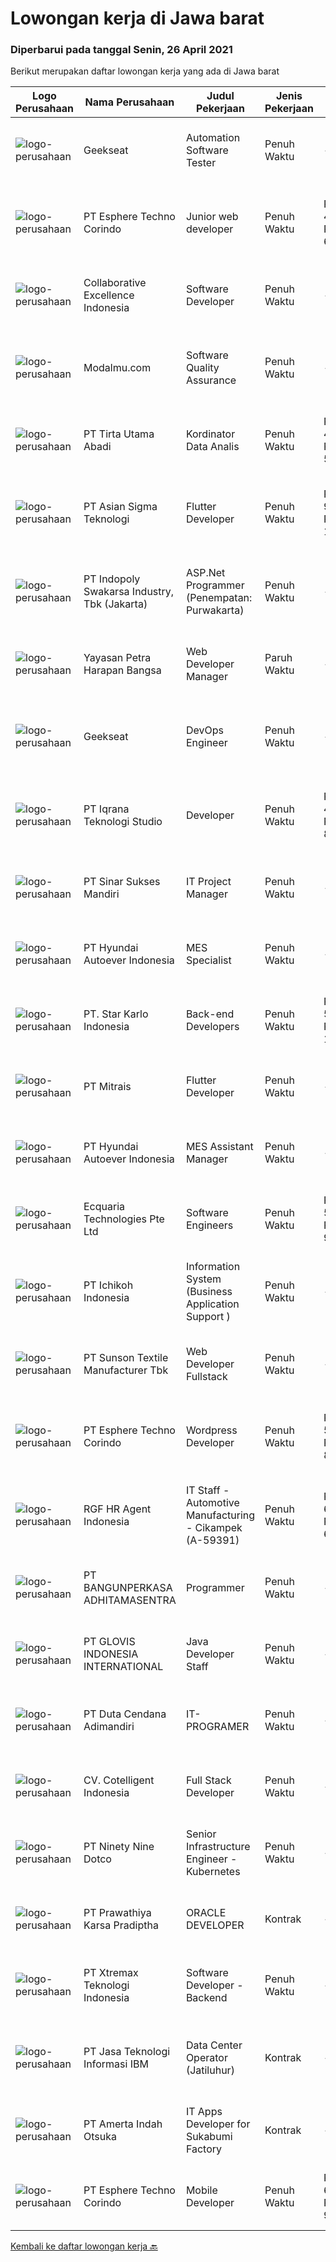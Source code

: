 
  # Lowongan kerja di Jawa barat

  ### Diperbarui pada tanggal Senin, 26 April 2021

  Berikut merupakan daftar lowongan kerja yang ada di Jawa barat

  |Logo Perusahaan | Nama Perusahaan | Judul Pekerjaan | Jenis Pekerjaan | Gaji Pekerjaan | Lokasi | Deskripsi | Tanggal diunggah | Pranala |
  | -------------- | --------------- | --------------- | --------- | --------- | -------------- | ------- | ----------- | ----------- |
  |![logo-perusahaan](https://image-service-cdn.seek.com.au/6ec369771236c060e2d7d7d46be9eee1432857a5/ee4dce1061f3f616224767ad58cb2fc751b8d2dc)|Geekseat|Automation Software Tester|Penuh Waktu|---|Bandung|We’re looking for an Outstanding Automation Software Tester to join our Awesome Engineering Team at Bali or Bandung.As an Automation Software Tester...|Minggu, 25 April 2021|https://www.jobstreet.co.id/id/job/automation-software-tester-3508789?token=0~24cd5f51-0732-4342-a1e3-e7c5cecb94ad&sectionRank=1&jobId=jobstreet-id-job-3508789|
|![logo-perusahaan](https://image-service-cdn.seek.com.au/ecf6f058e2b0dd1397eb13a4c78ddb6a36d3aae1/ee4dce1061f3f616224767ad58cb2fc751b8d2dc)|PT Esphere Techno Corindo|Junior web developer|Penuh Waktu|Rp. 4.000.000-Rp. 6.000.000|Jawa Barat|Persyaratan: memiliki skill programming PHP, React.js atau Node.js Disiplin Terbuka bagi mahasiswa dalam proses kelulusan, freshgraduate, maupun yang...|Jumat, 23 April 2021|https://www.jobstreet.co.id/id/job/junior-web-developer-3516001?token=0~24cd5f51-0732-4342-a1e3-e7c5cecb94ad&sectionRank=2&jobId=jobstreet-id-job-3516001|
|![logo-perusahaan](https://image-service-cdn.seek.com.au/00c268b58ba99fc65b0b0108dd8e2d7068acfb74/ee4dce1061f3f616224767ad58cb2fc751b8d2dc)|Collaborative Excellence Indonesia|Software Developer|Penuh Waktu|---|Jawa Barat|Responsibilities: Design, coding, and testing of modules for various components of our product framework Capable of understanding and delivering...|Minggu, 25 April 2021|https://www.jobstreet.co.id/id/job/software-developer-3509773?token=0~24cd5f51-0732-4342-a1e3-e7c5cecb94ad&sectionRank=3&jobId=jobstreet-id-job-3509773|
|![logo-perusahaan](https://us.123rf.com/450wm/pavelstasevich/pavelstasevich1811/pavelstasevich181101027/112815900-stock-vector-no-image-available-icon-flat-vector.jpg?ver=6)|Modalmu.com|Software Quality Assurance|Penuh Waktu|---|Bandung|Software Quality AssuranceRequirement: Minimum 1 - 2 years in a similar position Experience in financial related / banking project is a plus Candidate...|Senin, 26 April 2021|https://www.jobstreet.co.id/id/job/software-quality-assurance-3516415?token=0~24cd5f51-0732-4342-a1e3-e7c5cecb94ad&sectionRank=4&jobId=jobstreet-id-job-3516415|
|![logo-perusahaan](https://image-service-cdn.seek.com.au/e758b25b93fb9caaee45268c98f471ad0467bddc/ee4dce1061f3f616224767ad58cb2fc751b8d2dc)|PT Tirta Utama Abadi|Kordinator Data Analis|Penuh Waktu|Rp. 4.000.000-Rp. 5.500.000|Bandung|Mengolah dan menganalisa data sesuai dengan permintaan User Mengontrol dan mengkroscek semua laporan tim (Internal &amp; Eksternal (principle))...|Jumat, 23 April 2021|https://www.jobstreet.co.id/id/job/kordinator-data-analis-3515432?token=0~24cd5f51-0732-4342-a1e3-e7c5cecb94ad&sectionRank=5&jobId=jobstreet-id-job-3515432|
|![logo-perusahaan](https://image-service-cdn.seek.com.au/836b04d889a66ec831d78756cfe173308fc324a1/ee4dce1061f3f616224767ad58cb2fc751b8d2dc)|PT Asian Sigma Teknologi|Flutter Developer|Penuh Waktu|Rp. 9.000.000-Rp. 10.000.000|Bogor|LOCATION : CITEUREUP, BOGORINDUSTRY : MANUFACTURINGREQUIREMENT: Proven experience as an app developer. Understanding of software development life...|Minggu, 25 April 2021|https://www.jobstreet.co.id/id/job/flutter-developer-3509582?token=0~24cd5f51-0732-4342-a1e3-e7c5cecb94ad&sectionRank=6&jobId=jobstreet-id-job-3509582|
|![logo-perusahaan](https://image-service-cdn.seek.com.au/964a78fcf9d69832095e4376cb4df0c75b2bd6e1/ee4dce1061f3f616224767ad58cb2fc751b8d2dc)|PT Indopoly Swakarsa Industry, Tbk (Jakarta)|ASP.Net Programmer (Penempatan: Purwakarta)|Penuh Waktu|---|Purwakarta|Deskripsi Kerja : Bertanggungjawab atas ketepatan waktu pembuatan program sesuai dengan jadwal Bertanggungjawab atas kebenaran atas program yang akan...|Sabtu, 24 April 2021|https://www.jobstreet.co.id/id/job/asp-net-programmer-penempatan:-purwakarta-3507708?token=0~24cd5f51-0732-4342-a1e3-e7c5cecb94ad&sectionRank=7&jobId=jobstreet-id-job-3507708|
|![logo-perusahaan](https://image-service-cdn.seek.com.au/5f374f6466fc328abbc540b3832c9c9b8f3f57f7/ee4dce1061f3f616224767ad58cb2fc751b8d2dc)|Yayasan Petra Harapan Bangsa|Web Developer Manager|Paruh Waktu|---|Bandung|Kualifikasi: Pendidikan minimal S1 dalam bidang studi Teknik Informatika/Sistem Informasi Lebih disukai lulusan dari ITHB Memiliki pengalaman dalam...|Sabtu, 24 April 2021|https://www.jobstreet.co.id/id/job/web-developer-manager-3502400?token=0~24cd5f51-0732-4342-a1e3-e7c5cecb94ad&sectionRank=8&jobId=jobstreet-id-job-3502400|
|![logo-perusahaan](https://image-service-cdn.seek.com.au/6ec369771236c060e2d7d7d46be9eee1432857a5/ee4dce1061f3f616224767ad58cb2fc751b8d2dc)|Geekseat|DevOps Engineer|Penuh Waktu|---|Bandung|Have a seat with us!  The Company:  Geekseat has combined experiences more than 10 years in IT Industry. We value Work-Life Balance. You will work in...|Minggu, 25 April 2021|https://www.jobstreet.co.id/id/job/devops-engineer-3508722?token=0~24cd5f51-0732-4342-a1e3-e7c5cecb94ad&sectionRank=9&jobId=jobstreet-id-job-3508722|
|![logo-perusahaan](https://image-service-cdn.seek.com.au/9f620b06936d7b2a1deba2307b85363c4307cd0d/ee4dce1061f3f616224767ad58cb2fc751b8d2dc)|PT Iqrana Teknologi Studio|Developer|Penuh Waktu|Rp. 4.400.000-Rp. 8.000.000|Cileungsi|Job Description includes developing and maintaining our main system and developing some changes based on Client's demand especially on the system on...|Jumat, 23 April 2021|https://www.jobstreet.co.id/id/job/developer-3515442?token=0~24cd5f51-0732-4342-a1e3-e7c5cecb94ad&sectionRank=10&jobId=jobstreet-id-job-3515442|
|![logo-perusahaan](https://image-service-cdn.seek.com.au/0c84a9c4e6b8b44fb7c74c989305a58bcdf3ee8a/ee4dce1061f3f616224767ad58cb2fc751b8d2dc)|PT Sinar Sukses Mandiri|IT Project Manager|Penuh Waktu|---|Purwakarta|Job Responsibilities : Organizing meeting schedule for team and other stakeholders to running the project. Create timeline for project. Maintaining...|Kamis, 22 April 2021|https://www.jobstreet.co.id/id/job/it-project-manager-3514467?token=0~24cd5f51-0732-4342-a1e3-e7c5cecb94ad&sectionRank=11&jobId=jobstreet-id-job-3514467|
|![logo-perusahaan](https://image-service-cdn.seek.com.au/f992056d5f7387e65175ea734607b8bca8b75b07/ee4dce1061f3f616224767ad58cb2fc751b8d2dc)|PT Hyundai Autoever Indonesia|MES Specialist|Penuh Waktu|---|Bekasi|Purpose of PositionResponsible of MES System, configure required changes on system derived from changes to the process / Daily support and help for...|Kamis, 22 April 2021|https://www.jobstreet.co.id/id/job/mes-specialist-3514026?token=0~24cd5f51-0732-4342-a1e3-e7c5cecb94ad&sectionRank=12&jobId=jobstreet-id-job-3514026|
|![logo-perusahaan](https://image-service-cdn.seek.com.au/93e06b7d5e910f82952854bd41c536e10d7660d8/ee4dce1061f3f616224767ad58cb2fc751b8d2dc)|PT. Star Karlo Indonesia|Back-end Developers|Penuh Waktu|Rp. 5.000.000-Rp. 10.000.000|Bandung|We are looking for an analytical, results-driven Back-end Developer who will work with team members to troubleshoot and improve current back-end...|Kamis, 22 April 2021|https://www.jobstreet.co.id/id/job/back-end-developers-3505674?token=0~24cd5f51-0732-4342-a1e3-e7c5cecb94ad&sectionRank=13&jobId=jobstreet-id-job-3505674|
|![logo-perusahaan](https://image-service-cdn.seek.com.au/873c75fc9ed6df00967320d343e4e2a794129d8b/ee4dce1061f3f616224767ad58cb2fc751b8d2dc)|PT Mitrais|Flutter Developer|Penuh Waktu|---|Bandung|Build your Career with Mitrais !  We're looking for experienced Flutter Developer to be part of our team. What will you be doing?  Liase with...|Sabtu, 24 April 2021|https://www.jobstreet.co.id/id/job/flutter-developer-3507780?token=0~24cd5f51-0732-4342-a1e3-e7c5cecb94ad&sectionRank=14&jobId=jobstreet-id-job-3507780|
|![logo-perusahaan](https://image-service-cdn.seek.com.au/f992056d5f7387e65175ea734607b8bca8b75b07/ee4dce1061f3f616224767ad58cb2fc751b8d2dc)|PT Hyundai Autoever Indonesia|MES Assistant Manager|Penuh Waktu|---|Bekasi|Purpose of PositionResponsible of MES system, configure required changes on system derived from changes to the process / support and help for users of...|Kamis, 22 April 2021|https://www.jobstreet.co.id/id/job/mes-assistant-manager-3514023?token=0~24cd5f51-0732-4342-a1e3-e7c5cecb94ad&sectionRank=15&jobId=jobstreet-id-job-3514023|
|![logo-perusahaan](https://us.123rf.com/450wm/pavelstasevich/pavelstasevich1811/pavelstasevich181101027/112815900-stock-vector-no-image-available-icon-flat-vector.jpg?ver=6)|Ecquaria Technologies Pte Ltd|Software Engineers|Penuh Waktu|Rp. 5.000.000-Rp. 9.000.000|Bandung|Ecquaria Technologies Pte Ltd - Bandung Rep Office is beefing up its development team and is looking for Java developers who will be part of the...|Kamis, 22 April 2021|https://www.jobstreet.co.id/id/job/software-engineers-3505201?token=0~24cd5f51-0732-4342-a1e3-e7c5cecb94ad&sectionRank=16&jobId=jobstreet-id-job-3505201|
|![logo-perusahaan](https://image-service-cdn.seek.com.au/21403371c14730bc8e1c8488fecdbed79a7e507a/ee4dce1061f3f616224767ad58cb2fc751b8d2dc)|PT Ichikoh Indonesia|Information System (Business Application Support )|Penuh Waktu|---|Bekasi|MISSION: Effectively assist deployment and support Factory of Future Program related shop floor applications including Bar flow, MES, e-BTT, e-RO,...|Jumat, 23 April 2021|https://www.jobstreet.co.id/id/job/information-system-business-application-support-3514844?token=0~24cd5f51-0732-4342-a1e3-e7c5cecb94ad&sectionRank=17&jobId=jobstreet-id-job-3514844|
|![logo-perusahaan](https://image-service-cdn.seek.com.au/04db4c99a59200d18c1af129270d734bbd611282/ee4dce1061f3f616224767ad58cb2fc751b8d2dc)|PT Sunson Textile Manufacturer Tbk|Web Developer Fullstack|Penuh Waktu|---|Bandung|Responsibilities : Collaborate with business analysts and developers to produce software designs Formulate program specifications and basic prototypes...|Jumat, 23 April 2021|https://www.jobstreet.co.id/id/job/web-developer-fullstack-3515123?token=0~24cd5f51-0732-4342-a1e3-e7c5cecb94ad&sectionRank=18&jobId=jobstreet-id-job-3515123|
|![logo-perusahaan](https://image-service-cdn.seek.com.au/ecf6f058e2b0dd1397eb13a4c78ddb6a36d3aae1/ee4dce1061f3f616224767ad58cb2fc751b8d2dc)|PT Esphere Techno Corindo|Wordpress Developer|Penuh Waktu|Rp. 5.000.000-Rp. 8.000.000|Jawa Barat|We are looking for Word Press Developer (not Word Press installer or just user). Responsibilities Candidate responsibilities: Install a standard set...|Jumat, 23 April 2021|https://www.jobstreet.co.id/id/job/wordpress-developer-3516004?token=0~24cd5f51-0732-4342-a1e3-e7c5cecb94ad&sectionRank=19&jobId=jobstreet-id-job-3516004|
|![logo-perusahaan](https://image-service-cdn.seek.com.au/48fe75607488246804330e7c861b9379520e5b17/ee4dce1061f3f616224767ad58cb2fc751b8d2dc)|RGF HR Agent Indonesia|IT Staff - Automotive Manufacturing - Cikampek (A-59391)|Penuh Waktu|Rp. 6.000.000-Rp. 6.500.000|Karawang|About The Company: The working venue is in Cikampek. Our client is a Japanese automotive manufacturing company. Currently, they are looking for IT...|Rabu, 21 April 2021|https://www.jobstreet.co.id/id/job/it-staff-automotive-manufacturing-cikampek-a-59391-3512743?token=0~24cd5f51-0732-4342-a1e3-e7c5cecb94ad&sectionRank=20&jobId=jobstreet-id-job-3512743|
|![logo-perusahaan](https://image-service-cdn.seek.com.au/351531d7e088652aedbea4b26dfe13d0d3418448/ee4dce1061f3f616224767ad58cb2fc751b8d2dc)|PT BANGUNPERKASA  ADHITAMASENTRA|Programmer|Penuh Waktu|---|Karawang|Kualifikasi: Kandidat harus memiliki setidaknya Gelar Sarjana di Ilmu Komputer/Teknologi Informasi atau setara. Setidaknya memiliki 1 tahun pengalaman...|Rabu, 21 April 2021|https://www.jobstreet.co.id/id/job/programmer-3504103?token=0~24cd5f51-0732-4342-a1e3-e7c5cecb94ad&sectionRank=21&jobId=jobstreet-id-job-3504103|
|![logo-perusahaan](https://image-service-cdn.seek.com.au/b431d28d7bb7554b049bbe16e84bcc989c596eca/ee4dce1061f3f616224767ad58cb2fc751b8d2dc)|PT GLOVIS INDONESIA INTERNATIONAL|Java Developer Staff|Penuh Waktu|---|Bekasi|Responsibilities: Execute full Software Development Life Cycle (SDLC) Develop flowcharts, layouts and documentation to identify requirements and...|Jumat, 23 April 2021|https://www.jobstreet.co.id/id/job/java-developer-staff-3515484?token=0~24cd5f51-0732-4342-a1e3-e7c5cecb94ad&sectionRank=22&jobId=jobstreet-id-job-3515484|
|![logo-perusahaan](https://image-service-cdn.seek.com.au/16e254a0848ba12de83b3ae6cfa291255a72e023/ee4dce1061f3f616224767ad58cb2fc751b8d2dc)|PT Duta Cendana Adimandiri|IT-PROGRAMER|Penuh Waktu|---|Bogor|Kualifikasi : Pendidikan minimal D3 Sistem Informasi &amp; Tehnik Informatika Lulusan baru dipersilahkan Memahami bahasa pemrograman. Memiliki...|Rabu, 21 April 2021|https://www.jobstreet.co.id/id/job/it-programer-3504166?token=0~24cd5f51-0732-4342-a1e3-e7c5cecb94ad&sectionRank=23&jobId=jobstreet-id-job-3504166|
|![logo-perusahaan](https://image-service-cdn.seek.com.au/6aa548fdf4c0ca208e213a00a74f3bcc43fba99c/ee4dce1061f3f616224767ad58cb2fc751b8d2dc)|CV. Cotelligent Indonesia|Full Stack Developer|Penuh Waktu|---|Bandung|We are looking for Full Stack Developer to join our team in Bandung. This is a full time role.Job Description :We are looking for Full Stack Developer...|Kamis, 22 April 2021|https://www.jobstreet.co.id/id/job/full-stack-developer-3500353?token=0~24cd5f51-0732-4342-a1e3-e7c5cecb94ad&sectionRank=24&jobId=jobstreet-id-job-3500353|
|![logo-perusahaan](https://image-service-cdn.seek.com.au/edad8e1ecd1f008357b2983303168ad5e7118e19/ee4dce1061f3f616224767ad58cb2fc751b8d2dc)|PT Ninety Nine Dotco|Senior Infrastructure Engineer - Kubernetes|Penuh Waktu|---|Bandung|WHAT YOU WILL DO: Collaborate with various teams that includes Development/Infra/Product to ensure successful delivery Collaborate with various teams...|Minggu, 25 April 2021|https://www.jobstreet.co.id/id/job/senior-infrastructure-engineer-kubernetes-3509468?token=0~24cd5f51-0732-4342-a1e3-e7c5cecb94ad&sectionRank=25&jobId=jobstreet-id-job-3509468|
|![logo-perusahaan](https://image-service-cdn.seek.com.au/a2d193a7222a960f56c2b9e652cbd93072271384/ee4dce1061f3f616224767ad58cb2fc751b8d2dc)|PT Prawathiya Karsa Pradiptha|ORACLE DEVELOPER|Kontrak|---|Cileungsi|Qualification : D3/S1 (Informatics Engineering, Information System, Information Management) Maximum 35 years old Having experiences as Oracle Form...|Minggu, 25 April 2021|https://www.jobstreet.co.id/id/job/oracle-developer-3509175?token=0~24cd5f51-0732-4342-a1e3-e7c5cecb94ad&sectionRank=26&jobId=jobstreet-id-job-3509175|
|![logo-perusahaan](https://image-service-cdn.seek.com.au/8f78238280bab3dfdfe346f1e561ec7dc9674cbe/ee4dce1061f3f616224767ad58cb2fc751b8d2dc)|PT Xtremax Teknologi Indonesia|Software Developer - Backend|Penuh Waktu|---|Bandung|Job Description As a Software Developer, specifically backend, you will be introduced to ASP.NET development platforms and will be actively involved...|Jumat, 23 April 2021|https://www.jobstreet.co.id/id/job/software-developer-backend-3501737?token=0~24cd5f51-0732-4342-a1e3-e7c5cecb94ad&sectionRank=27&jobId=jobstreet-id-job-3501737|
|![logo-perusahaan](https://image-service-cdn.seek.com.au/0717001932680fdfbc3c64e4667bf451ca349d9f/ee4dce1061f3f616224767ad58cb2fc751b8d2dc)|PT Jasa Teknologi Informasi IBM|Data Center Operator (Jatiluhur)|Kontrak|---|Purwakarta|Job Description Perform enterprise IT operation/administration, maintenance, support and monitoring for customer Maintain an up-to-date library of...|Selasa, 20 April 2021|https://www.jobstreet.co.id/id/job/data-center-operator-jatiluhur-3511690?token=0~24cd5f51-0732-4342-a1e3-e7c5cecb94ad&sectionRank=28&jobId=jobstreet-id-job-3511690|
|![logo-perusahaan](https://image-service-cdn.seek.com.au/68a952691c8c624ba2e860e5f2942aba0c088c19/ee4dce1061f3f616224767ad58cb2fc751b8d2dc)|PT Amerta Indah Otsuka|IT Apps Developer for Sukabumi Factory|Kontrak|---|Sukabumi|Candidate must possess at least Bachelor's Degree in Computer Science/Information Technology or equivalent. At least 1 Year(s) of working experience...|Kamis, 22 April 2021|https://www.jobstreet.co.id/id/job/it-apps-developer-for-sukabumi-factory-3514474?token=0~24cd5f51-0732-4342-a1e3-e7c5cecb94ad&sectionRank=29&jobId=jobstreet-id-job-3514474|
|![logo-perusahaan](https://image-service-cdn.seek.com.au/ecf6f058e2b0dd1397eb13a4c78ddb6a36d3aae1/ee4dce1061f3f616224767ad58cb2fc751b8d2dc)|PT Esphere Techno Corindo|Mobile Developer|Penuh Waktu|Rp. 6.000.000-Rp. 9.000.000|Jawa Barat|Persyaratan: Strong knowledge of Android SDK, different versions of Android, and how to deal with different screen sizes Strong knowledge of Mobile...|Jumat, 23 April 2021|https://www.jobstreet.co.id/id/job/mobile-developer-3516002?token=0~24cd5f51-0732-4342-a1e3-e7c5cecb94ad&sectionRank=30&jobId=jobstreet-id-job-3516002|


  [Kembali ke daftar lowongan kerja 🔙](../README.md#daftar-lowongan-kerja)
  